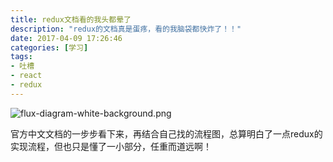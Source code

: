 ```yaml
---
title: redux文档看的我头都晕了
description: "redux的文档真是蛋疼，看的我脑袋都快炸了！！"
date: 2017-04-09 17:26:46
categories: [学习]
tags:
- 吐槽
- react
- redux
---
```

![flux-diagram-white-background.png](flux-diagram-white-background.png)
<!--more-->
官方中文文档的一步步看下来，再结合自己找的流程图，总算明白了一点redux的实现流程，但也只是懂了一小部分，任重而道远啊！ 